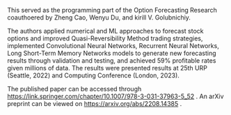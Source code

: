 This served as the programming part of the Option Forecasting Research coauthoered by Zheng Cao, Wenyu Du, and kirill V. Golubnichiy.

The authors applied numerical and ML approaches to forecast stock options and improved Quasi-Reversibility Method trading strategies,
implemented Convolutional Neural Networks, Recurrent Neural Networks, Long Short-Term Memory Networks models to
generate new forecasting results through validation and testing, and achieved 59% profitable rates given millions of data.
The results were presented results at 25th URP (Seattle, 2022) and Computing Conference (London, 2023). 

The published paper can be accessed through https://link.springer.com/chapter/10.1007/978-3-031-37963-5_52 .
An arXiv preprint can be viewed on https://arxiv.org/abs/2208.14385 .
